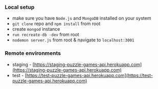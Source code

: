 ### Local setup
* make sure you have `Node.js` and `MongoDB` installed on your system
* `git clone` repo and `npm install` from root
* create `mongod` instance
* `run recreate-db -dev` from root
* `nodemon server.js` from root & navigate to `localhost:3001`
### Remote environments
* staging - [https://staging-puzzle-games-api.herokuapp.com](https://staging-puzzle-games-api.herokuapp.com)
* test - [https://test-puzzle-games-api.herokuapp.com](https://test-puzzle-games-api.herokuapp.com)
